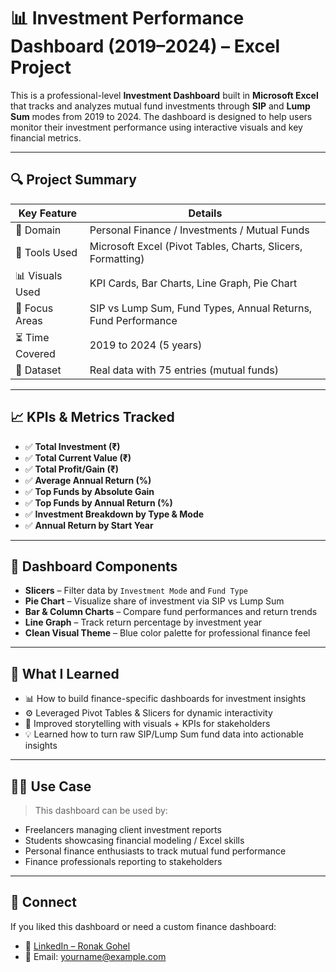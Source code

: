 # 📊 Investment Performance Dashboard (2019–2024) – Excel Project

This is a professional-level **Investment Dashboard** built in **Microsoft Excel** that tracks and analyzes mutual fund investments through **SIP** and **Lump Sum** modes from 2019 to 2024. The dashboard is designed to help users monitor their investment performance using interactive visuals and key financial metrics.

---

## 🔍 Project Summary

| Key Feature            | Details |
|------------------------|---------|
| 🧠 Domain              | Personal Finance / Investments / Mutual Funds |
| 📁 Tools Used          | Microsoft Excel (Pivot Tables, Charts, Slicers, Formatting) |
| 📊 Visuals Used        | KPI Cards, Bar Charts, Line Graph, Pie Chart |
| 🎯 Focus Areas         | SIP vs Lump Sum, Fund Types, Annual Returns, Fund Performance |
| ⏳ Time Covered        | 2019 to 2024 (5 years) |
| 📌 Dataset             | Real data with 75 entries (mutual funds) |

---

## 📈 KPIs & Metrics Tracked

- ✅ **Total Investment (₹)**
- ✅ **Total Current Value (₹)**
- ✅ **Total Profit/Gain (₹)**
- ✅ **Average Annual Return (%)**
- ✅ **Top Funds by Absolute Gain**
- ✅ **Top Funds by Annual Return (%)**
- ✅ **Investment Breakdown by Type & Mode**
- ✅ **Annual Return by Start Year**

---

## 🧩 Dashboard Components

- **Slicers** – Filter data by `Investment Mode` and `Fund Type`
- **Pie Chart** – Visualize share of investment via SIP vs Lump Sum
- **Bar & Column Charts** – Compare fund performances and return trends
- **Line Graph** – Track return percentage by investment year
- **Clean Visual Theme** – Blue color palette for professional finance feel

---

## 🧠 What I Learned

- 📊 How to build finance-specific dashboards for investment insights  
- ⚙️ Leveraged Pivot Tables & Slicers for dynamic interactivity  
- 💼 Improved storytelling with visuals + KPIs for stakeholders  
- 💡 Learned how to turn raw SIP/Lump Sum fund data into actionable insights  

---

## 🧑‍💼 Use Case

> This dashboard can be used by:
- Freelancers managing client investment reports
- Students showcasing financial modeling / Excel skills
- Personal finance enthusiasts to track mutual fund performance
- Finance professionals reporting to stakeholders

---

## 🤝 Connect

If you liked this dashboard or need a custom finance dashboard:
- 💼 [LinkedIn – Ronak Gohel](https://www.linkedin.com/)
- 📧 Email: yourname@example.com
